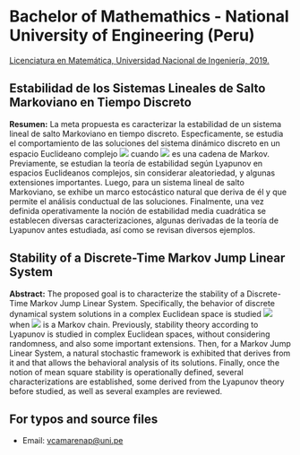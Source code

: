 # Bachelor of Mathemathics - National University of Engineering (Peru)

[Licenciatura en Matemática, Universidad Nacional de Ingeniería, 2019.](http://cybertesis.uni.edu.pe/handle/uni/19035)


## Estabilidad de los Sistemas Lineales de Salto Markoviano en Tiempo Discreto

**Resumen:** La meta propuesta es caracterizar la estabilidad de un sistema lineal de salto Markoviano en tiempo discreto. Especficamente, se estudia el comportamiento de las soluciones del sistema dinámico discreto en un espacio Euclideano complejo <img src="https://render.githubusercontent.com/render/math?math=x(k+1)=A_{\theta(k)} x(k)"> cuando <img src="https://render.githubusercontent.com/render/math?math=\{\theta(k)\}"> es una cadena de Markov. Previamente, se estudian la teoría de estabilidad según Lyapunov en espacios Euclideanos complejos, sin considerar aleatoriedad, y algunas extensiones importantes. Luego, para un sistema lineal de salto Markoviano, se exhibe un marco estocástico natural que deriva de él y que permite el análisis conductual de las soluciones. Finalmente, una vez definida operativamente la noción de estabilidad media cuadrática se establecen diversas caracterizaciones, algunas derivadas de la teoría de Lyapunov antes estudiada, así como se revisan diversos ejemplos.

## Stability of a Discrete-Time Markov Jump Linear System

**Abstract:** The proposed goal is to characterize the stability of a Discrete-Time Markov Jump Linear System. Specifically, the behavior of discrete dynamical system solutions in a complex Euclidean space is studied <img src="https://render.githubusercontent.com/render/math?math=x(k+1)=A_{\theta(k)} x(k)"> when <img src="https://render.githubusercontent.com/render/math?math=\{\theta(k)\}"> is a Markov chain. Previously, stability theory according to Lyapunov is studied in complex Euclidean spaces, without considering randomness, and also some important extensions. Then, for a Markov Jump Linear System, a natural stochastic framework is exhibited that derives from it and that allows the behavioral analysis of its solutions. Finally, once the notion of mean square stability is operationally defined, several characterizations are established, some derived from the Lyapunov theory before studied, as well as several examples are reviewed.

## For typos and source files

- Email: vcamarenap@uni.pe
